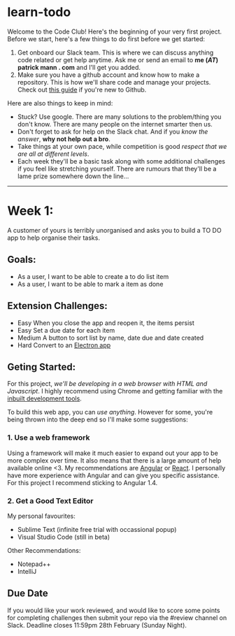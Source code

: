 # learn-todo

Welcome to the Code Club! Here's the beginning of your very first project. Before we start, here's a few things to do first before we get started:

1. Get onboard our Slack team. This is where we can discuss anything code related or get help anytime. Ask me or send an email to **me (*AT*) patrick mann . com** and I'll get you added.
2. Make sure you have a github account and know how to make a repository. This is how we'll share code and manage your projects. Check out [this guide](https://guides.github.com/activities/hello-world/) if you're new to Github.

Here are also things to keep in mind:
- Stuck? Use google. There are many solutions to the problem/thing you don't know. There are many people on the internet smarter then us.
- Don't forget to ask for help on the Slack chat. And if you *know the answer*, **why not help out a bro**.
- Take things at your own pace, while competition is good *respect that we are all at different levels*.
- Each week they'll be a basic task along with some additional challenges if you feel like stretching yourself. There are rumours that they'll be a lame prize somewhere down the line...


_____



# Week 1: 
A customer of yours is terribly unorganised and asks you to build a TO DO app to help organise their tasks.

## Goals: 
- As a user, I want to be able to create a to do list item
- As a user, I want to be able to mark a item as done

## Extension Challenges:
- Easy 		When you close the app and reopen it, the items persist
- Easy 		Set a due date for each item
- Medium 	A button to sort list by name, date due and date created
- Hard		Convert to an [Electron app](http://electron.atom.io/)

## Geting Started:
For this project, *we'll be developing in a web browser with HTML and Javascript*. I highly recommend using Chrome and getting familiar with the [inbuilt development tools](https://developer.chrome.com/devtools).

To build this web app, you can *use anything*. However for some, you're being thrown into the deep end so I'll make some suggestions:

### 1. Use a web framework
Using a framework will make it much easier to expand out your app to be more complex over time. It also means that there is a large amount of help available online <3.
My recommendations are [Angular](https://angularjs.org/) or [React](https://facebook.github.io/react/). I personally have more experience with Angular and can give you specific assistance. For this project I recommend sticking to Angular 1.4.

### 2. Get a Good Text Editor

My personal favourites:
- Sublime Text (infinite free trial with occassional popup)
- Visual Studio Code (still in beta)

Other Recommendations:
- Notepad++
- IntelliJ 


## Due Date
If you would like your work reviewed, and would like to score some points for completing challenges then submit your repo via the #review channel on Slack. Deadline closes 11:59pm 28th February (Sunday Night).

